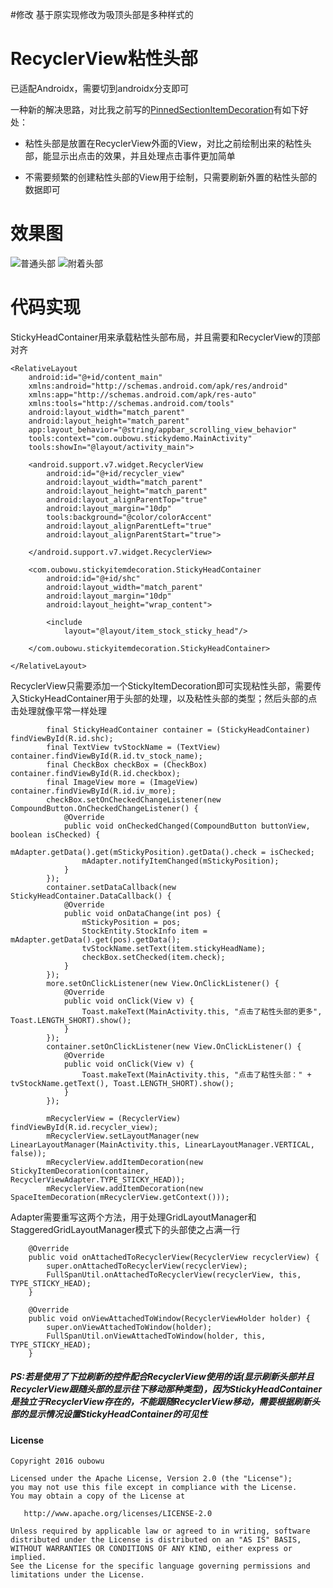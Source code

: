 
#修改
基于原实现修改为吸顶头部是多种样式的


# RecyclerView粘性头部
已适配Androidx，需要切到androidx分支即可

一种新的解决思路，对比我之前写的[PinnedSectionItemDecoration](https://github.com/oubowu/PinnedSectionItemDecoration)有如下好处：<p>
- 粘性头部是放置在RecyclerView外面的View，对比之前绘制出来的粘性头部，能显示出点击的效果，并且处理点击事件更加简单<p>
- 不需要频繁的创建粘性头部的View用于绘制，只需要刷新外置的粘性头部的数据即可

# 效果图
![普通头部](http://ww1.sinaimg.cn/large/904ec4b1jw1fbkslqz6ygg20az0m97wh.gif)
![附着头部](http://ww4.sinaimg.cn/large/904ec4b1jw1fbluz259rig20b00m9nj3.gif)<p>

# 代码实现
StickyHeadContainer用来承载粘性头部布局，并且需要和RecyclerView的顶部对齐
```
<RelativeLayout
    android:id="@+id/content_main"
    xmlns:android="http://schemas.android.com/apk/res/android"
    xmlns:app="http://schemas.android.com/apk/res-auto"
    xmlns:tools="http://schemas.android.com/tools"
    android:layout_width="match_parent"
    android:layout_height="match_parent"
    app:layout_behavior="@string/appbar_scrolling_view_behavior"
    tools:context="com.oubowu.stickydemo.MainActivity"
    tools:showIn="@layout/activity_main">

    <android.support.v7.widget.RecyclerView
        android:id="@+id/recycler_view"
        android:layout_width="match_parent"
        android:layout_height="match_parent"
        android:layout_alignParentTop="true"
        android:layout_margin="10dp"
        tools:background="@color/colorAccent"
        android:layout_alignParentLeft="true"
        android:layout_alignParentStart="true">

    </android.support.v7.widget.RecyclerView>

    <com.oubowu.stickyitemdecoration.StickyHeadContainer
        android:id="@+id/shc"
        android:layout_width="match_parent"
        android:layout_margin="10dp"
        android:layout_height="wrap_content">

        <include
            layout="@layout/item_stock_sticky_head"/>

    </com.oubowu.stickyitemdecoration.StickyHeadContainer>

</RelativeLayout>
```

RecyclerView只需要添加一个StickyItemDecoration即可实现粘性头部，需要传入StickyHeadContainer用于头部的处理，以及粘性头部的类型；然后头部的点击处理就像平常一样处理
```
        final StickyHeadContainer container = (StickyHeadContainer) findViewById(R.id.shc);
        final TextView tvStockName = (TextView) container.findViewById(R.id.tv_stock_name);
        final CheckBox checkBox = (CheckBox) container.findViewById(R.id.checkbox);
        final ImageView more = (ImageView) container.findViewById(R.id.iv_more);
        checkBox.setOnCheckedChangeListener(new CompoundButton.OnCheckedChangeListener() {
            @Override
            public void onCheckedChanged(CompoundButton buttonView, boolean isChecked) {
                mAdapter.getData().get(mStickyPosition).getData().check = isChecked;
                mAdapter.notifyItemChanged(mStickyPosition);
            }
        });
        container.setDataCallback(new StickyHeadContainer.DataCallback() {
            @Override
            public void onDataChange(int pos) {
                mStickyPosition = pos;
                StockEntity.StockInfo item = mAdapter.getData().get(pos).getData();
                tvStockName.setText(item.stickyHeadName);
                checkBox.setChecked(item.check);
            }
        });
        more.setOnClickListener(new View.OnClickListener() {
            @Override
            public void onClick(View v) {
                Toast.makeText(MainActivity.this, "点击了粘性头部的更多", Toast.LENGTH_SHORT).show();
            }
        });
        container.setOnClickListener(new View.OnClickListener() {
            @Override
            public void onClick(View v) {
                Toast.makeText(MainActivity.this, "点击了粘性头部：" + tvStockName.getText(), Toast.LENGTH_SHORT).show();
            }
        });

        mRecyclerView = (RecyclerView) findViewById(R.id.recycler_view);
        mRecyclerView.setLayoutManager(new LinearLayoutManager(MainActivity.this, LinearLayoutManager.VERTICAL, false));
        mRecyclerView.addItemDecoration(new StickyItemDecoration(container, RecyclerViewAdapter.TYPE_STICKY_HEAD));
        mRecyclerView.addItemDecoration(new SpaceItemDecoration(mRecyclerView.getContext()));
```
Adapter需要重写这两个方法，用于处理GridLayoutManager和StaggeredGridLayoutManager模式下的头部使之占满一行
```
    @Override
    public void onAttachedToRecyclerView(RecyclerView recyclerView) {
        super.onAttachedToRecyclerView(recyclerView);
        FullSpanUtil.onAttachedToRecyclerView(recyclerView, this, TYPE_STICKY_HEAD);
    }

    @Override
    public void onViewAttachedToWindow(RecyclerViewHolder holder) {
        super.onViewAttachedToWindow(holder);
        FullSpanUtil.onViewAttachedToWindow(holder, this, TYPE_STICKY_HEAD);
    }
```

##### PS:若是使用了下拉刷新的控件配合RecyclerView使用的话(显示刷新头部并且RecyclerView跟随头部的显示往下移动那种类型)，因为StickyHeadContainer是独立于RecyclerView存在的，不能跟随RecyclerView移动，需要根据刷新头部的显示情况设置StickyHeadContainer的可见性

#### License
```
Copyright 2016 oubowu

Licensed under the Apache License, Version 2.0 (the "License");
you may not use this file except in compliance with the License.
You may obtain a copy of the License at

   http://www.apache.org/licenses/LICENSE-2.0

Unless required by applicable law or agreed to in writing, software
distributed under the License is distributed on an "AS IS" BASIS,
WITHOUT WARRANTIES OR CONDITIONS OF ANY KIND, either express or implied.
See the License for the specific language governing permissions and
limitations under the License.
```
